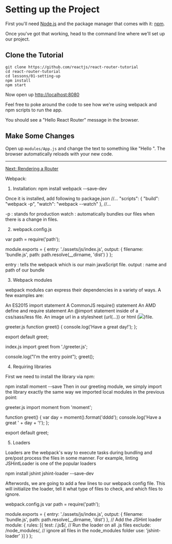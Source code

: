 # Setting up the Project

First you'll need [Node.js](https://nodejs.org) and the package manager
that comes with it: [npm](https://www.npmjs.com/).

Once you've got that working, head to the command line where we'll set
up our project.

## Clone the Tutorial

```
git clone https://github.com/reactjs/react-router-tutorial
cd react-router-tutorial
cd lessons/01-setting-up
npm install
npm start
```

Now open up [http://localhost:8080](http://localhost:8080)

Feel free to poke around the code to see how we're using webpack and npm
scripts to run the app.

You should see a "Hello React Router" message in the browser.

## Make Some Changes

Open up `modules/App.js` and change the text to something like "Hello
<your name>". The browser automatically reloads with your new code.

---

[Next: Rendering a Router](../02-rendering-a-route/)

Webpack:

1) Installation:
npm install webpack --save-dev

Once it is installed, add following to package.json
//...
    "scripts": {
        "build": "webpack -p",
        "watch": "webpack --watch"
    },
//...

-p : stands for production 
watch : automatically bundles our files when there is a change in files.


2) webpack.config.js

var path = require('path');

module.exports = {
  entry: './assets/js/index.js',
  output: {
    filename: 'bundle.js',
    path: path.resolve(__dirname, 'dist')
  }
};

entry : tells the webpack which is our main javaScript file. 
output : name and path of our bundle 

3) Webpack modules 

webpack modules can express their dependencies in a variety of ways. A few examples are:

An ES2015 import statement
A CommonJS require() statement
An AMD define and require statement
An @import statement inside of a css/sass/less file.
An image url in a stylesheet (url(...)) or html (<img src=...>)file.

greeter.js
function greet() {
    console.log('Have a great day!');
};

export default greet;

index.js
import greet from './greeter.js';

console.log("I'm the entry point");
greet();


4) Requiring libraries

First we need to install the library via npm:

npm install moment --save
Then in our greeting module, we simply import the library exactly the same way we imported local modules in the previous point:

greeter.js
import moment from 'moment';

function greet() {
    var day = moment().format('dddd');
    console.log('Have a great ' + day + '!');
};

export default greet;


5) Loaders

Loaders are the webpack's way to execute tasks during bundling 
and pre/post process the files in some manner. For example, 
linting JSHintLoader is one of the popular loaders 

npm install jshint jshint-loader --save-dev

Afterwords, we are going to add a few lines to our webpack config file. This will initialize the loader, tell it what type of files to check, and which files to ignore.

webpack.config.js
var path = require('path');

module.exports = {
  entry: './assets/js/index.js',
  output: {
    filename: 'bundle.js',
    path: path.resolve(__dirname, 'dist')
  },
  // Add the JSHint loader
  module: {
    rules: [{
      test: /\.js$/, // Run the loader on all .js files
      exclude: /node_modules/, // ignore all files in the node_modules folder
      use: 'jshint-loader'
    }]
  }
};




